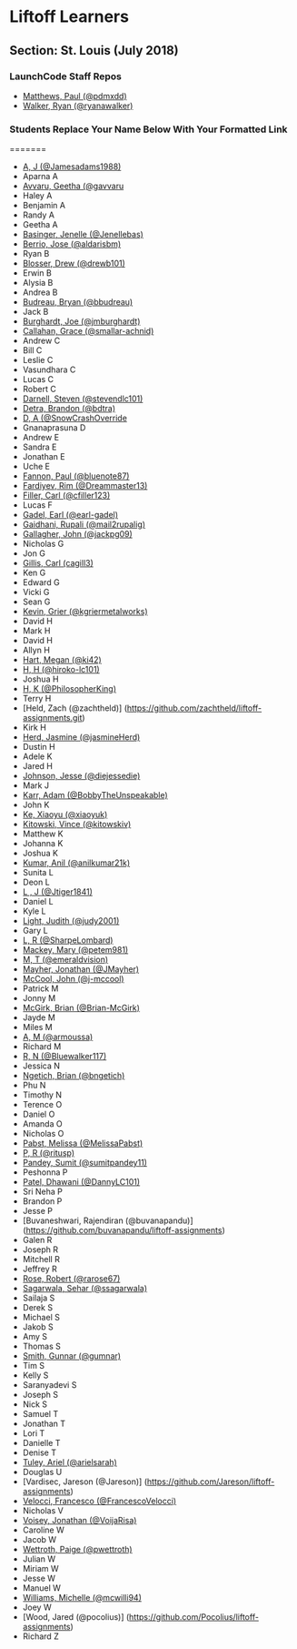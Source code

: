 # Liftoff Learners

## Section: St. Louis (July 2018)

### LaunchCode Staff Repos

- [Matthews, Paul (@pdmxdd)](https://www.github.com/pdmxdd/liftoff-assignments)
- [Walker, Ryan (@ryanawalker)](https://www.github.com/ryanawalker/liftoff-assignments)

### Students Replace Your Name Below With Your Formatted Link

=======
- [A, J (@Jamesadams1988)](https://github.com/Jamesadams1988/liftoff-assignments)
- Aparna A
- [Avvaru, Geetha (@gavvaru](https://github.com/gavvaru/liftoff-assignments/liftoff-assignments.git)
- Haley A
- Benjamin A
- Randy A
- Geetha A
- [Basinger, Jenelle (@Jenellebas)](https://github.com/Jenellebas/liftoff-assignments)
- [Berrio, Jose (@aldarisbm)](https://github.com/aldarisbm/liftoff-assignments.git)
- Ryan B
- [Blosser, Drew (@drewb101)](https://github.com/drewb101/liftoff-assignments.git)
- Erwin B
- Alysia B
- Andrea B
- [Budreau, Bryan (@bbudreau)](http://github.com/bbudreau/liftoff-assignments)
- Jack B
- [Burghardt, Joe (@jmburghardt)](https://github.com/jmburghardt/liftoff-assignments.git)
- [Callahan, Grace (@smallar-achnid)](https://www.github.com/smallar-achnid/liftoff-assignments)
- Andrew C
- Bill C
- Leslie C
- Vasundhara C
- Lucas C
- Robert C
- [Darnell, Steven (@stevendlc101)](https://github.com/stevendlc101/liftoff-assignments.git)
- [Detra, Brandon (@bdtra)](https://github.com/bdtra/liftoff-assignments)
- [D, A (@SnowCrashOverride](https://github.com/SnowCrashOverride/liftoff-assignments.git)
- Gnanaprasuna D
- Andrew E
- Sandra E
- Jonathan E
- Uche E
- [Fannon, Paul (@bluenote87)](https://github.com/bluenote87/liftoff-assignments)
- [Fardiyev, Rim (@Dreammaster13)](https://github.com/Dreammaster13/liftoff-assignments.git)
- [Filler, Carl (@cfiller123)](https://github.com/cfiller123/liftoff-assignments)
- Lucas F
- [Gadel, Earl (@earl-gadel)](https://github.com/earl-gadel/liftoff-assignments)
- [Gaidhani, Rupali (@mail2rupalig)](https://github.com/mail2rupalig/liftoff-assignments)
- [Gallagher, John (@jackpg09)](https://github.com/jackpg09/liftoff-assignments.git)
- Nicholas G
- Jon G
- [Gillis, Carl (cagill3)](https://github.com/cagill3/liftoff-assignments.git)
- Ken G
- Edward G
- Vicki G
- Sean G
- [Kevin, Grier (@kgriermetalworks)](https://github.com/kgriermetalworks/liftoff-assignments)
- David H
- Mark H
- David H
- Allyn H
- [Hart, Megan (@ki42)](https://www.github.com/ki42/liftoff-assignments)
- [H, H (@hiroko-lc101)](https://github.com/hiroko-lc101/liftoff-assignments)
- Joshua H
- [H, K (@PhilosopherKing)](https://github.com/PhilosopherKing/liftoff-assignments)
- Terry H
- [Held, Zach (@zachtheld)] (https://github.com/zachtheld/liftoff-assignments.git)
- Kirk H
- [Herd, Jasmine (@jasmineHerd)](https://www.github.com/jasmineHerd/liftoff-assignments)
- Dustin H
- Adele K
- Jared H
- [Johnson, Jesse (@diejessedie)](https://github.com/diejessedie/liftoff-assignments)
- Mark J
- [Karr, Adam (@BobbyTheUnspeakable)](https://github.com/BobbyTheUnspeakable/liftoff-assignments)
- John K
- [Ke, Xiaoyu (@xiaoyuk)](https://www.github.com/xiaoyuk/liftoff-assignments.git)
- [Kitowski, Vince (@kitowskiv)](https://github.com/kitowskiv/liftoff-assignments)
- Matthew K
- Johanna K
- Joshua K
- [Kumar, Anil (@anilkumar21k)](https://github.com/anilkumar21k/liftoff-assignments.git)
- Sunita L
- Deon L
- [L , J (@Jtiger1841)](https://github.com/Jtiger1841/liftoff-assignments.git)
- Daniel L
- Kyle L
- [Light, Judith (@judy2001)](https://github.com/judy2001/liftoff-assignments)
- Gary L
- [L, R (@SharpeLombard)](https://github.com/SharpeLombard/liftoff-assignments)
- [Mackey, Mary (@petem981)](https://github.com/petem981/liftoff-assignments.git)
- [M, T (@emeraldvision)](https://github.com/emeraldvision/liftoff-assignments)
- [Mayher, Jonathan (@JMayher)](https://github.com/JMayher/liftoff-assignments.git)
- [McCool, John (@j-mccool)](https://github.com/j-mccool/liftoff-assignments.git)
- Patrick M
- Jonny M
- [McGirk, Brian (@Brian-McGirk)](https://www.github.com/Brian-McGirk/liftoff-assignments)
- Jayde M
- Miles M
- [A, M (@armoussa)](https://github.com/armoussa/liftoff-assignments)
- Richard M
- [R, N (@Bluewalker117)](https://github.com/Bluewalker117/liftoff-assignments.git)
- Jessica N
- [Ngetich, Brian (@bngetich)](https://github.com/bngetich/liftoff-assignments)
- Phu N
- Timothy N
- Terence O
- Daniel O
- Amanda O
- Nicholas O
- [Pabst, Melissa (@MelissaPabst)](https://www.github.com/MelissaPabst/liftoff-assignments)
- [P, R (@ritusp)](https://github.com/ritusp/liftoff-assignments)
- [Pandey, Sumit (@sumitpandey11)](https://www.github.com/sumitpandey11/liftoff-assignments)
- Peshonna P
- [Patel, Dhawani (@DannyLC101)](https://www.github.com/DannyLC101/liftoff-assignments)
- Sri Neha P
- Brandon P
- Jesse P
- [Buvaneshwari, Rajendiran (@buvanapandu)] (https://github.com/buvanapandu/liftoff-assignments)
- Galen R
- Joseph R
- Mitchell R
- Jeffrey R
- [Rose, Robert (@rarose67)](https://github.com/rarose67/liftoff-assignments)
- [Sagarwala, Sehar (@ssagarwala)](https://github.com/ssagarwala/liftoff-assignments)
- Sailaja S
- Derek S
- Michael S
- Jakob S
- Amy S
- Thomas S
- [Smith, Gunnar (@gumnar)](https://github.com/gumnar/liftoff-assignments)
- Tim S
- Kelly S
- Saranyadevi S
- Joseph S
- Nick S
- Samuel T
- Jonathan T
- Lori T
- Danielle T
- Denise T
- [Tuley, Ariel (@arielsarah)](https://github.com/arielsarah/liftoff-assignments)
- Douglas U
- [Vardisec, Jareson (@Jareson)] (https://github.com/Jareson/liftoff-assignments)
- [Velocci, Francesco (@FrancescoVelocci)](https://github.com/FrancescoVelocci/liftoff-assignments)
- Nicholas V
- [Voisey, Jonathan (@VoijaRisa)](https://github.com/VoijaRisa/liftoff-assignments)
- Caroline W
- Jacob W
- [Wettroth, Paige (@pwettroth)](https://github.com/pwettroth/liftoff-assignments)
- Julian W
- Miriam W
- Jesse W
- Manuel W
- [Williams, Michelle (@mcwilli94)](https://github.com/mcwilli94/liftoff-assignments.git)
- Joey W
- [Wood, Jared (@pocolius)] (https://github.com/Pocolius/liftoff-assignments)
- Richard Z
